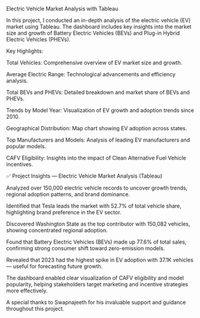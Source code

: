 Electric Vehicle Market Analysis with Tableau


In this project, I conducted an in-depth analysis of the electric vehicle (EV) market using Tableau. The dashboard includes key insights into the market size and growth of Battery Electric Vehicles (BEVs) and Plug-in Hybrid Electric Vehicles (PHEVs).

Key Highlights:

Total Vehicles: Comprehensive overview of EV market size and growth.

Average Electric Range: Technological advancements and efficiency analysis.

Total BEVs and PHEVs: Detailed breakdown and market share of BEVs and PHEVs.

Trends by Model Year: Visualization of EV growth and adoption trends since 2010.

Geographical Distribution: Map chart showing EV adoption across states.

Top Manufacturers and Models: Analysis of leading EV manufacturers and popular models.

CAFV Eligibility: Insights into the impact of Clean Alternative Fuel Vehicle incentives.

✅ Project Insights — Electric Vehicle Market Analysis (Tableau)

Analyzed over 150,000 electric vehicle records to uncover growth trends, regional adoption patterns, and brand dominance.

Identified that Tesla leads the market with 52.7% of total vehicle share, highlighting brand preference in the EV sector.

Discovered Washington State as the top contributor with 150,082 vehicles, showing concentrated regional adoption.

Found that Battery Electric Vehicles (BEVs) made up 77.6% of total sales, confirming strong consumer shift toward zero-emission models.

Revealed that 2023 had the highest spike in EV adoption with 37.1K vehicles — useful for forecasting future growth.

The dashboard enabled clear visualization of CAFV eligibility and model popularity, helping stakeholders target marketing and incentive strategies more effectively.



A special thanks to Swapnajeeth for his invaluable support and guidance throughout this project.
